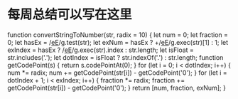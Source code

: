 # 每周总结可以写在这里

function convertStringToNumber(str, radix = 10) {
  let num = 0;
  let fraction = 0;
  let hasEx = /[eE](\d+)/g.test(str);
  let exNum = hasEx ? +/[eE](\d+)/g.exec(str)[1] : 1;
  let exIndex = hasEx ? /[eE](\d+)/g.exec(str).index : str.length;
  let isFloat = str.includes('.');
  let dotIndex = isFloat ? str.indexOf('.') : str.length;
  function getCodePoint(s) {
    return s.codePointAt(0);
  }
  for (let i = 0; i < dotIndex; i++) {
    num *= radix;
    num += getCodePoint(str[i]) - getCodePoint('0');
  }
  for (let i = dotIndex + 1; i < exIndex; i++) {
    fraction *= radix;
    fraction += getCodePoint(str[i]) - getCodePoint('0');
  }
  return [num, fraction, exNum];
}
 
